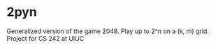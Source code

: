 # 2pyn
Generalized version of the game 2048. Play up to 2^n on a (k, m) grid. Project for CS 242 at UIUC